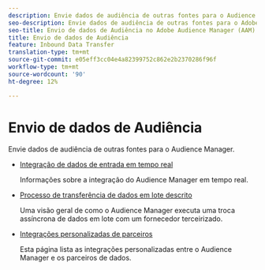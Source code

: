 ```yaml
---
description: Envie dados de audiência de outras fontes para o Audience Manager.
seo-description: Envie dados de audiência de outras fontes para o Adobe Audience Manager (AAM).
seo-title: Envio de dados de Audiência no Adobe Audience Manager (AAM)
title: Envio de dados de Audiência
feature: Inbound Data Transfer
translation-type: tm+mt
source-git-commit: e05eff3cc04e4a82399752c862e2b2370286f96f
workflow-type: tm+mt
source-wordcount: '90'
ht-degree: 12%

---
```



# Envio de dados de Audiência

Envie dados de audiência de outras fontes para o Audience Manager.

* [Integração de dados de entrada em tempo real](/help/using/integration/sending-audience-data/real-time-data-integration/real-time-tech-specs.md)

   Informações sobre a integração do Audience Manager em tempo real.

* [Processo de transferência de dados em lote descrito](/help/using/integration/sending-audience-data/batch-data-transfer-explained/batch-data-transfer-explained.md)

   Uma visão geral de como o Audience Manager executa uma troca assíncrona de dados em lote com um fornecedor terceirizado.

* [Integrações personalizadas de parceiros](/help/using/integration/sending-audience-data/custom-partner-integrations.md)

   Esta página lista as integrações personalizadas entre o Audience Manager e os parceiros de dados.
